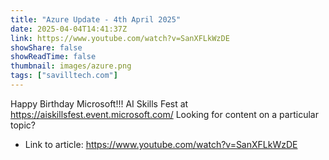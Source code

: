 ```yaml
---
title: "Azure Update - 4th April 2025"
date: 2025-04-04T14:41:37Z
link: https://www.youtube.com/watch?v=SanXFLkWzDE
showShare: false
showReadTime: false
thumbnail: images/azure.png
tags: ["savilltech.com"]
---
```

Happy Birthday Microsoft!!! AI Skills Fest at https://aiskillsfest.event.microsoft.com/ Looking for content on a particular topic?

- Link to article: https://www.youtube.com/watch?v=SanXFLkWzDE
